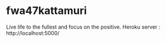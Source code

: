 # fwa47kattamuri

Live life to the fullest and focus on the positive.
Heroku server : http://localhost:5000/

